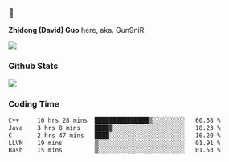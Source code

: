 ### 👋 

**Zhidong (David) Guo** here, aka. Gun9niR.

![](https://komarev.com/ghpvc/?username=Gun9niR&label=Total+Views)

### Github Stats

<img src="https://github-readme-stats.vercel.app/api?username=Gun9niR&count_private=true&show_icons=true&theme=vue-dark&hide_title=true">

### Coding Time

<!--START_SECTION:waka-->

```txt
C++     10 hrs 28 mins  ███████████████▒░░░░░░░░░   60.68 %
Java    3 hrs 8 mins    ████▓░░░░░░░░░░░░░░░░░░░░   18.23 %
C       2 hrs 47 mins   ████░░░░░░░░░░░░░░░░░░░░░   16.20 %
LLVM    19 mins         ▒░░░░░░░░░░░░░░░░░░░░░░░░   01.91 %
Bash    15 mins         ▒░░░░░░░░░░░░░░░░░░░░░░░░   01.53 %
```

<!--END_SECTION:waka-->
